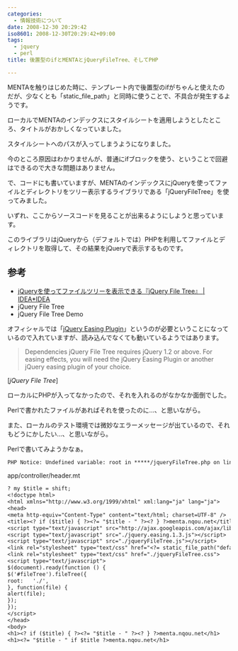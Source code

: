 ```yaml
---
categories:
  - 情報技術について
date: 2008-12-30 20:29:42
iso8601: 2008-12-30T20:29:42+09:00
tags:
  - jquery
  - perl
title: 後置型のifとMENTAとjQueryFileTree、そしてPHP

---
```


<p>MENTAを触りはじめた時に、テンプレート内で後置型のifがちゃんと使えたのだが、少なくとも「static_file_path」と同時に使うことで、不具合が発生するようです。</p>

<p>ローカルでMENTAのインデックスにスタイルシートを適用しようとしたところ、タイトルがおかしくなっていました。</p>

<p>スタイルシートへのパスが入ってしまうようになりました。</p>

<p>今のところ原因はわかりませんが、普通にifブロックを使う、ということで回避はできるので大きな問題はありません。</p>

<p>で、コードにも書いていますが、MENTAのインデックスにjQueryを使ってファイルとディレクトリをツリー表示するライブラリである「jQueryFileTree」を使ってみました。</p>

<p>いずれ、ここからソースコードを見ることが出来るようにしようと思っています。</p>

<p>このライブラリはjQueryから（デフォルトでは）PHPを利用してファイルとディレクトリを取得して、その結果をjQueryで表示するものです。</p>

<h2>参考</h2>

<ul>
<li><a href="http://www.ideaxidea.com/archives/2008/03/jqueryjquery_file_tree.html">jQueryを使ってファイルツリーを表示できる『jQuery File Tree』 | IDEA*IDEA</a></li>
<li>jQuery File Tree</li>
<li>jQuery File Tree Demo</li>
</ul>

<p>オフィシャルでは「<a href="http://gsgd.co.uk/sandbox/jquery/easing/">jQuery Easing Plugin</a>」というのが必要ということになっているので入れていますが、読み込んでなくても動いているようではあります。</p>

<blockquote cite="http://abeautifulsite.net/notebook/58" title="jQuery File Tree" class="blockquote"><p>Dependencies    jQuery File Tree requires jQuery 1.2 or above. For easing effects, you will need the jQuery Easing Plugin or another jQuery easing plugin of your choice.</p></blockquote>

<div class="cite">[<cite>jQuery File Tree</cite>]</div>

<p>ローカルにPHPが入ってなかったので、それを入れるのがなかなか面倒でした。</p>

<p>Perlで書かれたファイルがあればそれを使ったのに&#133;、と思いながら。</p>

<p>また、ローカルのテスト環境では微妙なエラーメッセージが出ているので、それもどうにかしたい&#133;、と思いながら。</p>

<p>Perlで書いてみようかなぁ。</p>

```default
PHP Notice: Undefined variable: root in *****/jqueryFileTree.php on line 21
```



<p>app/controller/header.mt</p>

```default
? my $title = shift;
<!doctype html>
<html xmlns="http://www.w3.org/1999/xhtml" xml:lang="ja" lang="ja">
<head>
<meta http-equiv="Content-Type" content="text/html; charset=UTF-8" />
<title><? if ($title) { ?><?= "$title - " ?><? } ?>menta.nqou.net</title>
<script type="text/javascript" src="http://ajax.googleapis.com/ajax/libs/jquery/1.2.6/jquery.min.js"></script>
<script type="text/javascript" src="./jquery.easing.1.3.js"></script>
<script type="text/javascript" src="./jqueryFileTree.js"></script>
<link rel="stylesheet" type="text/css" href="<?= static_file_path("default.css") ?>">
<link rel="stylesheet" type="text/css" href="./jqueryFileTree.css">
<script type="text/javascript">
$(document).ready(function () {
$('#fileTree').fileTree({
root:   './',
}, function(file) {
alert(file);
});
});
</script>
</head>
<body>
<h1><? if ($title) { ?><?= "$title - " ?><? } ?>menta.nqou.net</h1>
<h1><?= "$title - " if $title ?>menta.nqou.net</h1>
```
    	